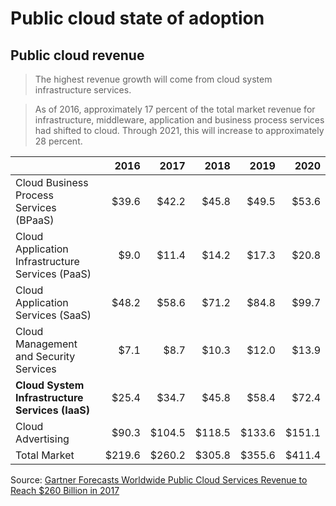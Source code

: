 # Public cloud state of adoption

## Public cloud revenue

> The highest revenue growth will come from cloud system infrastructure services.


> As of 2016, approximately 17 percent of the total market revenue for infrastructure, middleware, application and business process services had shifted to cloud. 
> Through 2021, this will increase to approximately 28 percent.


|                                                   | 2016   | 2017   | 2018   | 2019   | 2020   |
| ------------------------------------------------- | ------:| ------:| ------:| ------:| ------:|
| Cloud Business Process Services (BPaaS)           | $39.6  | $42.2  | $45.8  | $49.5  | $53.6  |
| Cloud Application Infrastructure Services (PaaS)  | $9.0   | $11.4  | $14.2  | $17.3  | $20.8  |
| Cloud Application Services (SaaS)                 | $48.2  | $58.6  | $71.2  | $84.8  | $99.7  |
| Cloud Management and Security Services            | $7.1   | $8.7   | $10.3  | $12.0  | $13.9  |
| **Cloud System Infrastructure Services (IaaS)**   | $25.4  | $34.7  | $45.8  | $58.4  | $72.4  |
| Cloud Advertising                                 | $90.3  | $104.5 | $118.5 | $133.6 | $151.1 |
| Total Market                                      | $219.6 | $260.2 | $305.8 | $355.6 | $411.4 |

Source: [Gartner Forecasts Worldwide Public Cloud Services Revenue to Reach $260 Billion in 2017](https://www.gartner.com/newsroom/id/3815165)